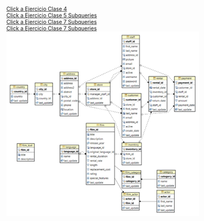 [Click a Ejercicio Clase 4](Sakila/EjerciciosClase4.md)  
[Click a Ejercicio Clase 5 Subqueries](Sakila/EjerciciosClase5.md)  
[Click a Ejercicio Clase 7 Subqueries](Sakila/EjerciciosClase7.md)  
[Click a Ejercicio Clase 7 Subqueries](Sakila/EjerciciosClas11.md)  
![](<images/1.png>)
